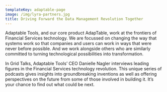 ```yaml
---
templateKey: adaptable-page
image: /img/lyra-partners.jpg
title: Driving Forward the Data Management Revolution Together
---
```

Adaptable Tools, and our core product AdapTable, work at the frontiers of Financial Services technology. We are focussed on changing the way that systems work so that companies and users can work in ways that were never before possible. And we work alongside others who are similarly committed to turning technological possibilities into transformation.

In Grid Talks, Adaptable Tools’ CEO Danielle Nagler interviews leading figures in the Financial Services technology revolution. This unique series of podcasts gives insights into groundbreaking inventions as well as offering perspectives on the future from some of those involved in building it. It’s your chance to find out what could be next.
